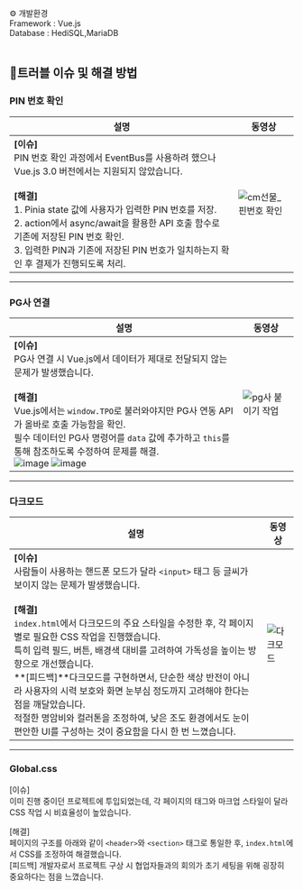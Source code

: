 ⚙ 개발환경</br>
Framework : Vue.js</br>
Database : HediSQL,MariaDB</br>
</br>
## 🚨트러블 이슈 및 해결 방법

### PIN 번호 확인

| 설명 | 동영상 |
|------|--------|
| **[이슈]**<br>PIN 번호 확인 과정에서 EventBus를 사용하려 했으나 Vue.js 3.0 버전에서는 지원되지 않았습니다.<br><br> **[해결]** <br> 1. Pinia state 값에 사용자가 입력한 PIN 번호를 저장.<br> 2. action에서 async/await을 활용한 API 호출 함수로 기존에 저장된 PIN 번호 확인.<br> 3. 입력한 PIN과 기존에 저장된 PIN 번호가 일치하는지 확인 후 결제가 진행되도록 처리. | ![cm선물_핀번호 확인](https://github.com/user-attachments/assets/aad6de88-0730-442e-9bbe-604ebce4c068) |

---

### PG사 연결

| 설명 | 동영상 |
|------|--------|
| **[이슈]**<br>PG사 연결 시 Vue.js에서 데이터가 제대로 전달되지 않는 문제가 발생했습니다.<br><br> **[해결]**<br> Vue.js에서는 `window.TPO`로 불러와야지만 PG사 연동 API가 올바로 호출 가능함을 확인.<br> 필수 데이터인 PG사 명령어를 `data` 값에 추가하고 `this`를 통해 참조하도록 수정하여 문제를 해결.<br>![image](https://github.com/user-attachments/assets/9c89a0d0-732a-4110-8f3c-f0bf5e5ed8e7) ![image](https://github.com/user-attachments/assets/5231d75a-359b-4103-8800-ea34a415e9ce)<br> |  ![pg사 붙이기 작업](https://github.com/user-attachments/assets/857822a0-e4ed-4ec4-a3e2-c1f8618083e5) |

---


### 다크모드

| 설명 | 동영상 |
|------|--------|
| **[이슈]**<br>사람들이 사용하는 핸드폰 모드가 달라 `<input>` 태그 등 글씨가 보이지 않는 문제가 발생했습니다.<br><br> **[해결]**<br> `index.html`에서 다크모드의 주요 스타일을 수정한 후, 각 페이지별로 필요한 CSS 작업을 진행했습니다.<br>  특히 입력 필드, 버튼, 배경색 대비를 고려하여 가독성을 높이는 방향으로 개선했습니다.<br>  **[피드백]**다크모드를 구현하면서, 단순한 색상 반전이 아니라 사용자의 시력 보호와 화면 눈부심 정도까지 고려해야 한다는 점을 깨달았습니다.<br> 적절한 명암비와 컬러톤을 조정하여, 낮은 조도 환경에서도 눈이 편안한 UI를 구성하는 것이 중요함을 다시 한 번 느꼈습니다. | ![다크모드](https://github.com/user-attachments/assets/108e776a-4f53-473e-8fdd-5ce2011b69f8) |

---


### Global.css

[이슈]</br>이미 진행 중이던 프로젝트에 투입되었는데, 각 페이지의 태그와 마크업 스타일이 달라 CSS 작업 시 비효율성이 높았습니다.</br>

[해결] </br>페이지의 구조를 아래와 같이 `<header>`와 `<section>` 태그로 통일한 후, `index.html`에서 CSS를 조정하여 해결했습니다.
<br>[피드백] 개발자로서 프로젝트 구상 시 협업자들과의 회의가 초기 세팅을 위해 굉장히 중요하다는 점을 느꼈습니다.



